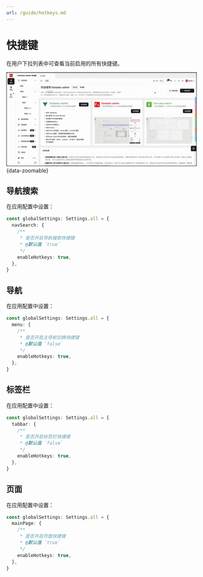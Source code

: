 ```yaml
---
url: /guide/hotkeys.md
---
```

# 快捷键

在用户下拉列表中可查看当前启用的所有快捷键。

![](/hotkeys.gif){data-zoomable}

## 导航搜索

在应用配置中设置：

```ts {2-8}
const globalSettings: Settings.all = {
  navSearch: {
    /**
     * 是否开启导航搜索快捷键
     * @默认值 `true`
     */
    enableHotkeys: true,
  },
}
```

## 导航

在应用配置中设置：

```ts {2-8}
const globalSettings: Settings.all = {
  menu: {
    /**
     * 是否开启主导航切换快捷键
     * @默认值 `false`
     */
    enableHotkeys: true,
  },
}
```

## 标签栏

在应用配置中设置：

```ts {2-8}
const globalSettings: Settings.all = {
  tabbar: {
    /**
     * 是否开启标签栏快捷键
     * @默认值 `false`
     */
    enableHotkeys: true,
  },
}
```

## 页面

在应用配置中设置：

```ts {2-8}
const globalSettings: Settings.all = {
  mainPage: {
    /**
     * 是否开启页面快捷键
     * @默认值 `true`
     */
    enableHotkeys: true,
  },
}
```
